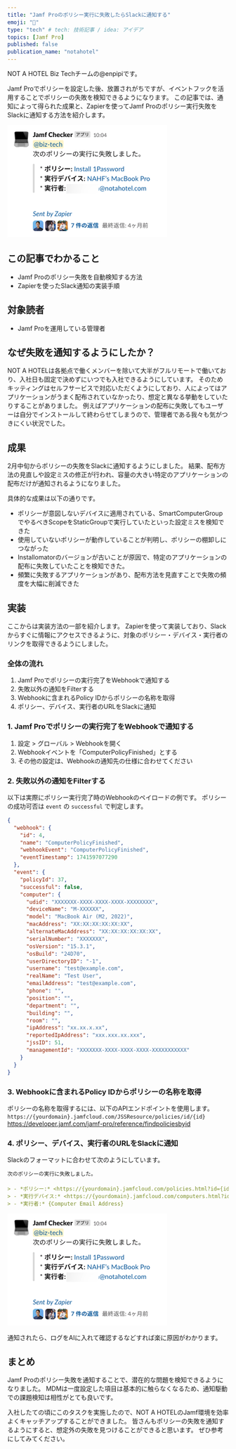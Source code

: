 ```yaml
---
title: "Jamf Proのポリシー実行に失敗したらSlackに通知する"
emoji: "🔔"
type: "tech" # tech: 技術記事 / idea: アイデア
topics: [Jamf Pro]
published: false
publication_name: "notahotel"
---
```



NOT A HOTEL Biz Techチームの@enpipiです。

Jamf Proでポリシーを設定した後、放置されがちですが、イベントフックを活用することでポリシーの失敗を検知できるようになります。
この記事では、通知によって得られた成果と、Zapierを使ってJamf Proのポリシー実行失敗をSlackに通知する方法を紹介します。

![](/images/jamf-policy-failure-alert/jamf-policy-failure-alert-slack.png)

## この記事でわかること

- Jamf Proのポリシー失敗を自動検知する方法
- Zapierを使ったSlack通知の実装手順

## 対象読者

- Jamf Proを運用している管理者

## なぜ失敗を通知するようにしたか？

NOT A HOTELは各拠点で働くメンバーを除いて大半がフルリモートで働いており、入社日も固定で決めずにいつでも入社できるようにしています。
そのためキッティングはセルフサービスで対応いただくようにしており、人によってはアプリケーションがうまく配布されていなかったり、想定と異なる挙動をしていたりすることがありました。
例えばアプリケーションの配布に失敗してもユーザーは自分でインストールして終わらせてしまうので、管理者である我々も気がつきにくい状況でした。

## 成果

2月中旬からポリシーの失敗をSlackに通知するようにしました。
結果、配布方法の見直しや設定ミスの修正が行われ、容量の大きい特定のアプリケーションの配布だけが通知されるようになりました。

具体的な成果は以下の通りです。

- ポリシーが意図しないデバイスに適用されている、SmartComputerGroupでやるべきScopeをStaticGroupで実行していたといった設定ミスを検知できた
- 使用していないポリシーが動作していることが判明し、ポリシーの棚卸しにつながった
- Installomatorのバージョンが古いことが原因で、特定のアプリケーションの配布に失敗していたことを検知できた。
- 頻繁に失敗するアプリケーションがあり、配布方法を見直すことで失敗の頻度を大幅に削減できた

## 実装

ここからは実装方法の一部を紹介します。
Zapierを使って実装しており、Slackからすぐに情報にアクセスできるように、対象のポリシー・デバイス・実行者のリンクを取得できるようにしました。

### 全体の流れ

1. Jamf Proでポリシーの実行完了をWebhookで通知する
2. 失敗以外の通知をFilterする
3. Webhookに含まれるPolicy IDからポリシーの名称を取得
4. ポリシー、デバイス、実行者のURLをSlackに通知

### 1. Jamf Proでポリシーの実行完了をWebhookで通知する

1. 設定 \> グローバル \> Webhookを開く
2. Webhookイベントを「ComputerPolicyFinished」とする
3. その他の設定は、Webhookの通知先の仕様に合わせてください

### 2. 失敗以外の通知をFilterする

以下は実際にポリシー実行完了時のWebhookのペイロードの例です。
ポリシーの成功可否は `event` の `successful` で判定します。

```json
{
  "webhook": {
    "id": 4,
    "name": "ComputerPolicyFinished",
    "webhookEvent": "ComputerPolicyFinished",
    "eventTimestamp": 1741597077290
  },
  "event": {
    "policyId": 37,
    "successful": false,
    "computer": {
      "udid": "XXXXXXX-XXXX-XXXX-XXXX-XXXXXXXX",
      "deviceName": "M-XXXXXX",
      "model": "MacBook Air (M2, 2022)",
      "macAddress": "XX:XX:XX:XX:XX:XX",
      "alternateMacAddress": "XX:XX:XX:XX:XX:XX",
      "serialNumber": "XXXXXXX",
      "osVersion": "15.3.1",
      "osBuild": "24D70",
      "userDirectoryID": "-1",
      "username": "test@example.com",
      "realName": "Test User",
      "emailAddress": "test@example.com",
      "phone": "",
      "position": "",
      "department": "",
      "building": "",
      "room": "",
      "ipAddress": "xx.xx.x.xx",
      "reportedIpAddress": "xxx.xxx.xx.xxx",
      "jssID": 51,
      "managementId": "XXXXXXX-XXXX-XXXX-XXXX-XXXXXXXXXXX"
    }
  }
}
```

### 3\. Webhookに含まれるPolicy IDからポリシーの名称を取得

ポリシーの名称を取得するには、以下のAPIエンドポイントを使用します。
`https://{yourdomain}.jamfcloud.com/JSSResource/policies/id/{id}`
https://developer.jamf.com/jamf-pro/reference/findpoliciesbyid

### 4. ポリシー、デバイス、実行者のURLをSlackに通知

Slackのフォーマットに合わせて次のようにしています。

```markdown
次のポリシーの実行に失敗しました。

> - *ポリシー:* <https://{yourdomain}.jamfcloud.com/policies.html?id={id}|{Policy Name}>
> - *実行デバイス:* <https://{yourdomain}.jamfcloud.com/computers.html?id={id}|{Computer Device Name}>
> - *実行者:* {Computer Email Address}
```

![](/images/jamf-policy-failure-alert/jamf-policy-failure-alert-slack.png)

通知されたら、ログをAIに入れて確認するなどすれば楽に原因がわかります。

## まとめ

Jamf Proのポリシー失敗を通知することで、潜在的な問題を検知できるようになりました。
MDMは一度設定した項目は基本的に触らなくなるため、通知駆動での課題検知は相性がとても良いです。

入社したての頃にこのタスクを実施したので、NOT A HOTELのJamf環境を効率よくキャッチアップすることができました。
皆さんもポリシーの失敗を通知するようにすると、想定外の失敗を見つけることができると思います。
ぜひ参考にしてみてください。
